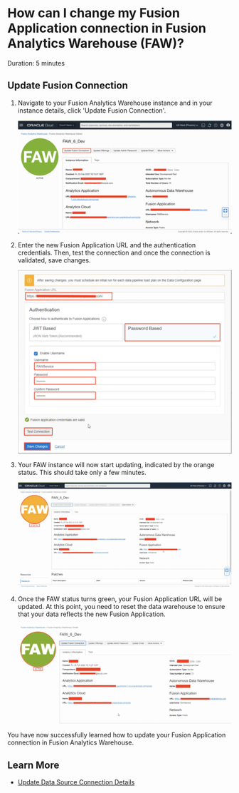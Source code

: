 # How can I change my Fusion Application connection in Fusion Analytics Warehouse (FAW)?

Duration: 5 minutes

## Update Fusion Connection

1. Navigate to your Fusion Analytics Warehouse instance and in your instance details, click 'Update Fusion Connection'.

    ![Click Update Fusion Connection](images/update-fusion-connection.png)

2. Enter the new Fusion Application URL and the authentication credentials. Then, test the connection and once the connection is validated, save changes.

    ![Enter new FA credentials](images/new-url-connection.png)

3. Your FAW instance will now start updating, indicated by the orange status. This should take only a few minutes.

    ![FAW updating](images/updating.png)

4. Once the FAW status turns green, your Fusion Application URL will be updated. At this point, you need to reset the data warehouse to ensure that your data reflects the new Fusion Application.

    ![FAW updated](images/updated.png)

You have now successfully learned how to update your Fusion Application connection in Fusion Analytics Warehouse.

## Learn More

* [Update Data Source Connection Details](https://docs.oracle.com/en/cloud/saas/analytics/21r3/fawag/update-data-source-connection-details.html)
